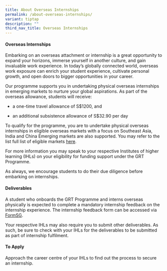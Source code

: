 ```yaml
---
title: About Overseas Internships
permalink: /about-overseas-internships/
variant: tiptap
description: ""
third_nav_title: Overseas Internships
---
```

<h4>Overseas Internships</h4>
<p>Embarking on an overseas attachment or internship is a great opportunity
to expand your horizons, immerse yourself in another culture, and gain
invaluable work experience. In today’s globally connected world, overseas
work exposure can enrich your student experience, cultivate personal growth,
and open doors to bigger opportunities in your career.</p>
<p>Our programme supports you in undertaking physical overseas internships
in emerging markets to nurture your global aspirations. As part of the
overseas allowance, students will receive:</p>
<ul data-tight="true" class="tight">
<li>
<p>a one-time travel allowance of S$1200, and</p>
</li>
<li>
<p>an additional subsistence allowance of S$32.90 per day</p>
</li>
</ul>
<p>To qualify for the programme, you are to undertake physical overseas internships
in eligible overseas markets with a focus on Southeast Asia, India and
China Emerging markets are also supported. You may refer to the list full
list of eligible markets <a href="/internships/overseas-internships/eligible-markets/" rel="noopener nofollow" target="_blank">here</a>.</p>
<p>For more information you may speak to your respective Institutes of higher
learning (IHLs) on your eligibility for funding support under the GRT Programme.</p>
<p>As always, we encourage students to do their due diligence before embarking
on internships.</p>
<h4>Deliverables</h4>
<p>A student who onboards the GRT Programme and interns overseas physically
is expected to complete a mandatory internship feedback on the internship
experience. The internship feedback form can be accessed via <a href="https://form.gov.sg/60a790d4b8a63000112cd90f" rel="noopener noreferrer nofollow" target="_blank">FormSG</a>.</p>
<p>Your respective IHLs may also require you to submit other deliverables.
As such, be sure to check with your IHLs for the deliverables to be submitted
as part of internship fulfilment.</p>
<h4>To Apply</h4>
<p>Approach the career centre of your IHLs to find out the process to secure
an internship.</p>
<p></p>
<p></p>